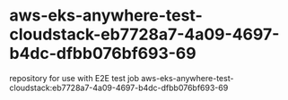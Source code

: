 # aws-eks-anywhere-test-cloudstack-eb7728a7-4a09-4697-b4dc-dfbb076bf693-69
repository for use with E2E test job aws-eks-anywhere-test-cloudstack:eb7728a7-4a09-4697-b4dc-dfbb076bf693-69
